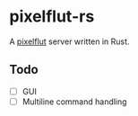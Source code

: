 # pixelflut-rs
A [pixelflut](https://github.com/defnull/pixelflut/tree/master/pixelflut) server written in Rust.

## Todo
- [ ] GUI  
- [ ] Multiline command handling  
